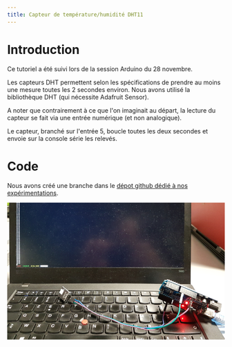 ```yaml
---
title: Capteur de température/humidité DHT11
---
```

# Introduction

Ce tutoriel a été suivi lors de la session Arduino du 28 novembre.

Les capteurs DHT permettent selon les spécifications de prendre au moins une
mesure toutes les 2 secondes environ. Nous avons utilisé la bibliothèque DHT
(qui nécessite Adafruit Sensor).

A noter que contrairement à ce que l'on imaginait au départ, la lecture du
capteur se fait via une entrée numérique (et non analogique).

Le capteur, branché sur l'entrée 5, boucle toutes les deux secondes et envoie
sur la console série les relevés.

# Code

Nous avons créé une branche dans le [dépot github dédié à nos
expérimentations](https://github.com/fablab-leprototype/arduino-sandbox/tree/dht11).

![resultat](./images/dht11.jpg)


